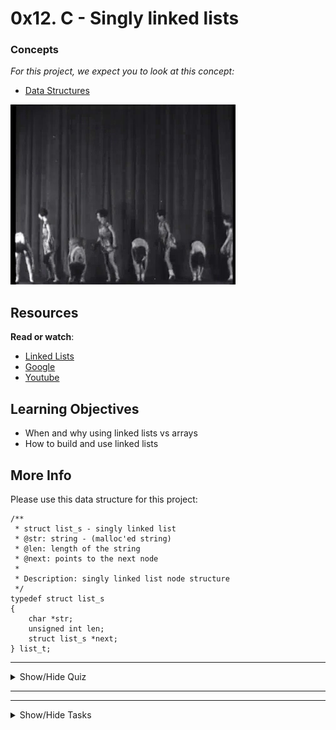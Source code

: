 # 0x12. C - Singly linked lists

<h3 class="panel-title">Concepts</h3>
    </div>
    <div class="panel-body">
      <p>
        <em>For this project, we expect you to look at this concept:</em>
      </p>

<ul>
<li>

[Data Structures](./concept.md) </li>
      </ul>
    </div>
  </div>


<p><img src="./giphy-3.gif" alt="" style="" /></p>

<h2>Resources</h2>

<p><strong>Read or watch</strong>:</p>

<ul>
<li><a href="https://www.youtube.com/watch?v=udapt4FGY20&t=130s" title="Linked Lists" target="_blank">Linked Lists</a> </li>
<li><a href="https://www.google.com/#q=linked+lists" title="Google" target="_blank">Google</a> </li>
<li><a href="https://www.youtube.com/results?search_query=linked+lists" title="Youtube" target="_blank">Youtube</a> </li>
</ul>

<h2>Learning Objectives</h2>

<ul>
<li>When and why using linked lists vs arrays</li>
<li>How to build and use linked lists</li>
</ul>

<h2>More Info</h2>

<p>Please use this data structure for this project:</p>

<pre><code>/**
 * struct list_s - singly linked list
 * @str: string - (malloc&#39;ed string)
 * @len: length of the string
 * @next: points to the next node
 *
 * Description: singly linked list node structure
 */
typedef struct list_s
{
    char *str;
    unsigned int len;
    struct list_s *next;
} list_t;
</code></pre>

  </div>
</div>

---

<details>

<summary>Show/Hide Quiz</summary>

### 0.) What’s a node? (select all possible answers)

- [ ] It’s a server
- [x] It’s a structure with a pointer to the next node and value information
- [ ] It’s a cell in an array
- [ ] It’s an integer
- [x] It’s a space allocated in memory
    

### 1.) What’s the “head” of a linked list?

- [ ] It’s the last node
- [ ] It’s the node with the highest value
- [x] It’s the first node
- [ ] It’s the node with the lowest value
- [ ]  It’s the node with the pointer to the next equals to NULL

### 2.) What’s the “tail” of a linked list?

- [x] It’s the node with the pointer to the next equals to NULL
- [ ] It’s the first node
- [ ] It’s the node with the highest value
- [ ] It’s the node with the lowest value

### 3.) In a singly linked list, what are possible directions to traverse it? (select all possible answers)

- [x] Forward
- [ ] Backward

### 4.) Arrays Vs Linked Lists: select all true statements

- [x] We can add elements indefinitely to a linked list
- [ ] We can add elements indefinitely to an array
- [x] Linked list can contain as value a structure
- [x] Array can contain as value a structure
- [ ] We can easily remove an element from an Array
- [x] We can easily removed an element from a Linked list
- [ ] Memory is aligned for a Linked list - each elements are back to back in the memory
- [x] Memory is aligned for an Array - each elements are back to back in the memory

</details>

---
---

<details>

<Summary>Show/Hide Tasks</summary>

## TASKS

<h3 class="panel-title">
      0. Print list
    </h3>

<p>Write a function that prints all the elements of a <code>list_t</code> list.</p>

<ul>
<li>Prototype: <code>size_t print_list(const list_t *h);</code></li>
<li>Return: the number of nodes</li>
<li>Format: see example</li>
<li>If <code>str</code> is <code>NULL</code>, print <code>[0] (nil)</code></li>
<li>You are allowed to use <code>printf</code></li>
</ul>

<pre><code>julien@ubuntu:~/0x12. Singly linked lists$ cat 0-main.c
#include &lt;stdlib.h&gt;
#include &lt;string.h&gt;
#include &lt;stdio.h&gt;
#include &quot;lists.h&quot;

/**
 * main - check the code
 *
 * Return: Always 0.
 */
int main(void)
{
    list_t *head;
    list_t *new;
    list_t hello = {&quot;World&quot;, 5, NULL};
    size_t n;

    head = &amp;hello;
    new = malloc(sizeof(list_t));
    if (new == NULL)
    {
        printf(&quot;Error\n&quot;);
        return (1);
    }
    new-&gt;str = strdup(&quot;Hello&quot;);
    new-&gt;len = 5;
    new-&gt;next = head;
    head = new;
    n = print_list(head);
    printf(&quot;-&gt; %lu elements\n&quot;, n);

    printf(&quot;\n&quot;);
    free(new-&gt;str);
    new-&gt;str = NULL;
    n = print_list(head);
    printf(&quot;-&gt; %lu elements\n&quot;, n);

    free(new);
    return (0);
}
julien@ubuntu:~/0x12. Singly linked lists$ gcc -Wall -pedantic -Werror -Wextra -std=gnu89 0-main.c 0-print_list.c -o a
julien@ubuntu:~/0x12. Singly linked lists$ ./a 
[5] Hello
[5] World
-&gt; 2 elements

[0] (nil)
[5] World
-&gt; 2 elements
julien@ubuntu:~/0x12. Singly linked lists$ 
</code></pre>

  </div>

[Answer](./0-print_list.c)

---


<h3 class="panel-title">
      1. List length
    </h3>

    
<p>Write a function that returns the number of elements in a linked <code>list_t</code> list.</p>

<ul>
<li>Prototype: <code>size_t list_len(const list_t *h);</code></li>
</ul>

<pre><code>julien@ubuntu:~/0x12. Singly linked lists$ cat 1-main.c
#include &lt;stdlib.h&gt;
#include &lt;string.h&gt;
#include &lt;stdio.h&gt;
#include &quot;lists.h&quot;

/**
 * main - check the code
 *
 * Return: Always 0.
 */
int main(void)
{
    list_t *head;
    list_t *new;
    list_t hello = {&quot;World&quot;, 5, NULL};
    size_t n;

    head = &amp;hello;
    new = malloc(sizeof(list_t));
    if (new == NULL)
    {
        printf(&quot;Error\n&quot;);
        return (1);
    }
    new-&gt;str = strdup(&quot;Hello&quot;);
    new-&gt;len = 5;
    new-&gt;next = head;
    head = new;
    n = list_len(head);
    printf(&quot;-&gt; %lu elements\n&quot;, n);
    free(new-&gt;str);
    free(new);
    return (0);
}
julien@ubuntu:~/0x12. Singly linked lists$ gcc -Wall -pedantic -Werror -Wextra -std=gnu89 1-main.c 1-list_len.c -o b
julien@ubuntu:~/0x12. Singly linked lists$ ./b 
-&gt; 2 elements
julien@ubuntu:~/0x12. Singly linked lists$ 
</code></pre>

  </div>

[Answer](./1-list_len.c)

---

<h3 class="panel-title">
      2. Add node
    </h3>

   
<p>Write a function that adds a new node at the beginning of a <code>list_t</code> list.</p>

<ul>
<li>Prototype: <code>list_t *add_node(list_t **head, const char *str);</code></li>
<li>Return: the address of the new element, or <code>NULL</code> if it failed</li>
<li><code>str</code> needs to be duplicated</li>
<li>You are allowed to use <code>strdup</code></li>
</ul>

<pre><code>julien@ubuntu:~/0x12. Singly linked lists$ cat 2-main.c
#include &lt;stdlib.h&gt;
#include &lt;string.h&gt;
#include &lt;stdio.h&gt;
#include &quot;lists.h&quot;

/**
 * main - check the code
 *
 * Return: Always 0.
 */
int main(void)
{
    list_t *head;

    head = NULL;
    add_node(&amp;head, &quot;Alexandro&quot;);
    add_node(&amp;head, &quot;Asaia&quot;);
    add_node(&amp;head, &quot;Augustin&quot;);
    add_node(&amp;head, &quot;Bennett&quot;);
    add_node(&amp;head, &quot;Bilal&quot;);
    add_node(&amp;head, &quot;Chandler&quot;);
    add_node(&amp;head, &quot;Damian&quot;);
    add_node(&amp;head, &quot;Daniel&quot;);
    add_node(&amp;head, &quot;Dora&quot;);
    add_node(&amp;head, &quot;Electra&quot;);
    add_node(&amp;head, &quot;Gloria&quot;);
    add_node(&amp;head, &quot;Joe&quot;);
    add_node(&amp;head, &quot;John&quot;);
    add_node(&amp;head, &quot;John&quot;);
    add_node(&amp;head, &quot;Josquin&quot;);
    add_node(&amp;head, &quot;Kris&quot;);
    add_node(&amp;head, &quot;Marine&quot;);
    add_node(&amp;head, &quot;Mason&quot;);
    add_node(&amp;head, &quot;Praylin&quot;);
    add_node(&amp;head, &quot;Rick&quot;);
    add_node(&amp;head, &quot;Rick&quot;);
    add_node(&amp;head, &quot;Rona&quot;);
    add_node(&amp;head, &quot;Siphan&quot;);
    add_node(&amp;head, &quot;Sravanthi&quot;);
    add_node(&amp;head, &quot;Steven&quot;);
    add_node(&amp;head, &quot;Tasneem&quot;);
    add_node(&amp;head, &quot;William&quot;);
    add_node(&amp;head, &quot;Zee&quot;);
    print_list(head);
    return (0);
}
julien@ubuntu:~/0x12. Singly linked lists$ gcc -Wall -pedantic -Werror -Wextra -std=gnu89 2-main.c 2-add_node.c 0-print_list.c -o c
julien@ubuntu:~/0x12. Singly linked lists$ ./c 
[3] Zee
[7] William
[7] Tasneem
[6] Steven
[9] Sravanthi
[6] Siphan
[4] Rona
[4] Rick
[4] Rick
[7] Praylin
[5] Mason
[6] Marine
[4] Kris
[7] Josquin
[4] John
[4] John
[3] Joe
[6] Gloria
[7] Electra
[4] Dora
[6] Daniel
[6] Damian
[8] Chandler
[5] Bilal
[7] Bennett
[8] Augustin
[5] Asaia
[9] Alexandro
julien@ubuntu:~/0x12. Singly linked lists$ 
</code></pre>

  </div>

[Answer](./2-add_node.c)

---


<h3 class="panel-title">
      3. Add node at the end
    </h3>

    
  <p>Write a function that adds a new node at the end of a <code>list_t</code> list.</p>

<ul>
<li>Prototype: <code>list_t *add_node_end(list_t **head, const char *str);</code></li>
<li>Return: the address of the new element, or <code>NULL</code> if it failed</li>
<li><code>str</code> needs to be duplicated</li>
<li>You are allowed to use <code>strdup</code></li>
</ul>

<pre><code>julien@ubuntu:~/0x12. Singly linked lists$ cat 3-main.c
#include &lt;stdlib.h&gt;
#include &lt;string.h&gt;
#include &lt;stdio.h&gt;
#include &quot;lists.h&quot;

/**
 * main - check the code
 *
 * Return: Always 0.
 */
int main(void)
{
    list_t *head;

    head = NULL;
    add_node_end(&amp;head, &quot;Anne&quot;);
    add_node_end(&amp;head, &quot;Colton&quot;);
    add_node_end(&amp;head, &quot;Corbin&quot;);
    add_node_end(&amp;head, &quot;Daniel&quot;);
    add_node_end(&amp;head, &quot;Danton&quot;);
    add_node_end(&amp;head, &quot;David&quot;);
    add_node_end(&amp;head, &quot;Gary&quot;);
    add_node_end(&amp;head, &quot;Holden&quot;);
    add_node_end(&amp;head, &quot;Ian&quot;);
    add_node_end(&amp;head, &quot;Ian&quot;);
    add_node_end(&amp;head, &quot;Jay&quot;);
    add_node_end(&amp;head, &quot;Jennie&quot;);
    add_node_end(&amp;head, &quot;Jimmy&quot;);
    add_node_end(&amp;head, &quot;Justin&quot;);
    add_node_end(&amp;head, &quot;Kalson&quot;);
    add_node_end(&amp;head, &quot;Kina&quot;);
    add_node_end(&amp;head, &quot;Matthew&quot;);
    add_node_end(&amp;head, &quot;Max&quot;);
    add_node_end(&amp;head, &quot;Michael&quot;);
    add_node_end(&amp;head, &quot;Ntuj&quot;);
    add_node_end(&amp;head, &quot;Philip&quot;);
    add_node_end(&amp;head, &quot;Richard&quot;);
    add_node_end(&amp;head, &quot;Samantha&quot;);
    add_node_end(&amp;head, &quot;Stuart&quot;);
    add_node_end(&amp;head, &quot;Swati&quot;);
    add_node_end(&amp;head, &quot;Timothy&quot;);
    add_node_end(&amp;head, &quot;Victor&quot;);
    add_node_end(&amp;head, &quot;Walton&quot;);
    print_list(head);
    return (0);
}
julien@ubuntu:~/0x12. Singly linked lists$ gcc -Wall -pedantic -Werror -Wextra -std=gnu89 3-main.c 3-add_node_end.c 0-print_list.c -o d
julien@ubuntu:~/0x12. Singly linked lists$ ./d 
[4] Anne
[6] Colton
[6] Corbin
[6] Daniel
[6] Danton
[5] David
[4] Gary
[6] Holden
[3] Ian
[3] Ian
[3] Jay
[6] Jennie
[5] Jimmy
[6] Justin
[6] Kalson
[4] Kina
[7] Matthew
[3] Max
[7] Michael
[4] Ntuj
[6] Philip
[7] Richard
[8] Samantha
[6] Stuart
[5] Swati
[7] Timothy
[6] Victor
[6] Walton
julien@ubuntu:~/0x12. Singly linked lists$ 
</code></pre>

  </div>

[Answer](./3-add_node_end.c)

---

<h3 class="panel-title">
      4. Free list
    </h3>

   
<p>Write a function that frees a <code>list_t</code> list.</p>

<ul>
<li>Prototype: <code>void free_list(list_t *head);</code></li>
</ul>

<pre><code>julien@ubuntu:~/0x12. Singly linked lists$ cat 4-main.c
#include &lt;stdlib.h&gt;
#include &lt;string.h&gt;
#include &lt;stdio.h&gt;
#include &quot;lists.h&quot;

/**
 * main - check the code
 *
 * Return: Always 0.
 */
int main(void)
{
    list_t *head;

    head = NULL;
    add_node_end(&amp;head, &quot;Bob&quot;);
    add_node_end(&amp;head, &quot;&amp;&quot;);
    add_node_end(&amp;head, &quot;Kris&quot;);
    add_node_end(&amp;head, &quot;love&quot;);
    add_node_end(&amp;head, &quot;asm&quot;);
    print_list(head);
    free_list(head);
    head = NULL;
    return (0);
}
julien@ubuntu:~/0x12. Singly linked lists$ gcc -Wall -pedantic -Werror -Wextra -std=gnu89 4-main.c 4-free_list.c 3-add_node_end.c 0-print_list.c -o e
julien@ubuntu:~/0x12. Singly linked lists$ valgrind ./e
==3598== Memcheck, a memory error detector
==3598== Copyright (C) 2002-2015, and GNU GPL&#39;d, by Julian Seward et al.
==3598== Using Valgrind-3.11.0 and LibVEX; rerun with -h for copyright info
==3598== Command: ./e
==3598== 
[6] Bob
[1] &amp;
[3] Kris
[4] love
[3] asm
==3598== 
==3598== HEAP SUMMARY:
==3598==     in use at exit: 0 bytes in 0 blocks
==3598==   total heap usage: 11 allocs, 11 frees, 1,166 bytes allocated
==3598== 
==3598== All heap blocks were freed -- no leaks are possible
==3598== 
==3598== For counts of detected and suppressed errors, rerun with: -v
==3598== ERROR SUMMARY: 0 errors from 0 contexts (suppressed: 0 from 0)
julien@ubuntu:~/0x12. Singly linked lists$ 
</code></pre>

  </div>

[Answer](./4-free_list.c)

---

<h3> 5. The Hare and the Tortoise
    </h3>


  <!-- Task Body -->
  <p><img src="./de3291ccf5b255fff6ce37bfde7a13f481e7ed0c.jpg" alt="" style="" /></p>

<p>Write a function that prints <code>You&#39;re beat! and yet, you must allow,\nI bore my house upon my back!\n</code> before the <code>main</code> function is executed.</p>

<ul>
<li>You are allowed to use the <code>printf</code> function</li>
</ul>

<pre><code>julien@ubuntu:~/0x12. Singly linked lists$ cat 100-main.c
#include &lt;stdio.h&gt;

/**
 * main - check the code
 *
 * Return: Always 0.
 */
int main(void)
{
    printf(&quot;(A tortoise, having pretty good sense of a hare&#39;s nature, challenges one to a race.)\n&quot;);
    return (0);
}
julien@ubuntu:~/$ gcc -Wall -pedantic -Werror -Wextra -std=gnu89 100-main.c 100-first.c -o first
julien@ubuntu:~/$ ./first 
You&#39;re beat! and yet, you must allow,
I bore my house upon my back!
(A tortoise, having pretty good sense of a hare&#39;s nature, challenges one to a race.)
julien@ubuntu:~/$ 
</code></pre>

  </div>

[Answer](./100-first.c)

---

<h3 class="panel-title">
      6. Real programmers can write assembly code in any language
    </h3>

    
     
<p>Write a 64-bit program in assembly that prints <code>Hello, Holberton</code>, followed by a new line.</p>

<ul>
<li>You are only allowed to use the <code>printf</code> function</li>
<li>You are not allowed to use interrupts</li>
<li>Your program will be compiled using <code>nasm</code> and <code>gcc</code>:</li>
</ul>

<pre><code>julien@ubuntu:~/$ nasm -f elf64 101-hello_holberton.asm &amp;&amp; gcc -no-pie -std=gnu89 101-hello_holberton.o -o hello
julien@ubuntu:~/$ ./hello 
Hello, Holberton
julien@ubuntu:~/$ 
</code></pre>

  </div>

[Answer](./101-hello_holberton.asm)

---

<em>THE END</em>

</details>


